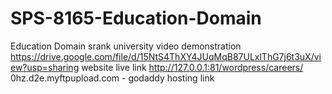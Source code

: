 # SPS-8165-Education-Domain
Education Domain
srank university video demonstration
https://drive.google.com/file/d/15NtS4ThXY4JUqMqB87ULxlThG7j6t3uX/view?usp=sharing
website live link
http://127.0.0.1:81/wordpress/careers/
0hz.d2e.myftpupload.com - godaddy hosting link


